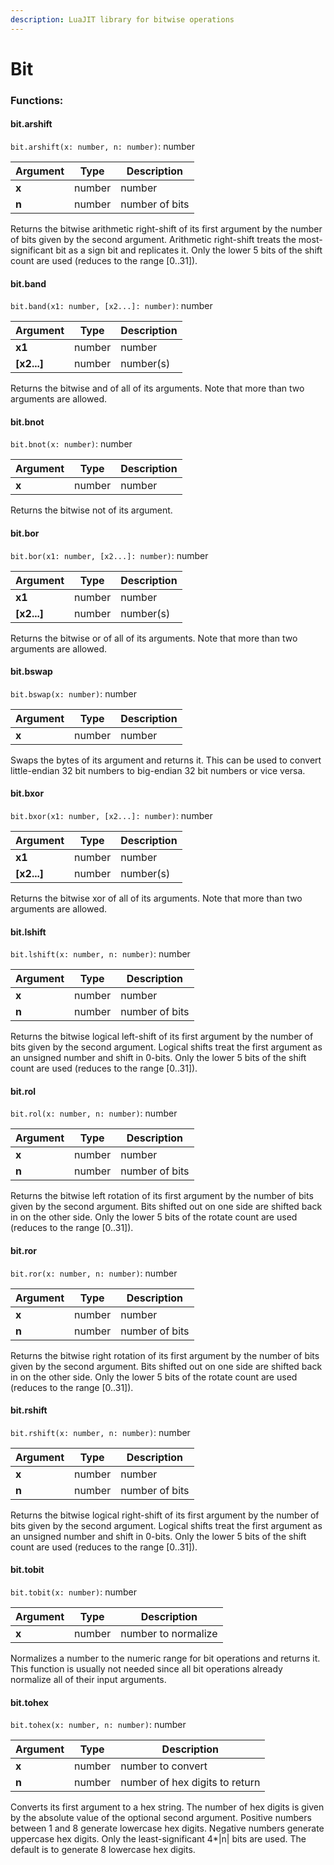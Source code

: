 ```yaml
---
description: LuaJIT library for bitwise operations
---
```


# Bit

### Functions:
#### bit.arshift

`bit.arshift(x: number, n: number)`: number

Argument | Type | Description
-------- | ---- | -----------
  **x** | number | number
  **n** | number | number of bits

Returns the bitwise arithmetic right-shift of its first argument by the number of bits given by the second argument.
Arithmetic right-shift treats the most-significant bit as a sign bit and replicates it.
Only the lower 5 bits of the shift count are used (reduces to the range [0..31]).


#### bit.band

`bit.band(x1: number, [x2...]: number)`: number

Argument | Type | Description
-------- | ---- | -----------
  **x1** | number | number
  **[x2...]** | number | number(s)

Returns the bitwise and of all of its arguments. Note that more than two arguments are allowed.


#### bit.bnot

`bit.bnot(x: number)`: number

Argument | Type | Description
-------- | ---- | -----------
  **x** | number | number

Returns the bitwise not of its argument.


#### bit.bor

`bit.bor(x1: number, [x2...]: number)`: number

Argument | Type | Description
-------- | ---- | -----------
  **x1** | number | number
  **[x2...]** | number | number(s)

Returns the bitwise or of all of its arguments. Note that more than two arguments are allowed.


#### bit.bswap

`bit.bswap(x: number)`: number

Argument | Type | Description
-------- | ---- | -----------
  **x** | number | number

Swaps the bytes of its argument and returns it. This can be used to convert little-endian 32 bit numbers to big-endian 32 bit numbers or vice versa.


#### bit.bxor

`bit.bxor(x1: number, [x2...]: number)`: number

Argument | Type | Description
-------- | ---- | -----------
  **x1** | number | number
  **[x2...]** | number | number(s)

Returns the bitwise xor of all of its arguments. Note that more than two arguments are allowed.


#### bit.lshift

`bit.lshift(x: number, n: number)`: number

Argument | Type | Description
-------- | ---- | -----------
  **x** | number | number
  **n** | number | number of bits

Returns the bitwise logical left-shift of its first argument by the number of bits given by the second argument.
Logical shifts treat the first argument as an unsigned number and shift in 0-bits.
Only the lower 5 bits of the shift count are used (reduces to the range [0..31]).


#### bit.rol

`bit.rol(x: number, n: number)`: number

Argument | Type | Description
-------- | ---- | -----------
  **x** | number | number
  **n** | number | number of bits

Returns the bitwise left rotation of its first argument by the number of bits given by the second argument. Bits shifted out on one side are shifted back in on the other side.
Only the lower 5 bits of the rotate count are used (reduces to the range [0..31]).


#### bit.ror

`bit.ror(x: number, n: number)`: number

Argument | Type | Description
-------- | ---- | -----------
  **x** | number | number
  **n** | number | number of bits

Returns the bitwise right rotation of its first argument by the number of bits given by the second argument. Bits shifted out on one side are shifted back in on the other side.
Only the lower 5 bits of the rotate count are used (reduces to the range [0..31]).


#### bit.rshift

`bit.rshift(x: number, n: number)`: number

Argument | Type | Description
-------- | ---- | -----------
  **x** | number | number
  **n** | number | number of bits

Returns the bitwise logical right-shift of its first argument by the number of bits given by the second argument.
Logical shifts treat the first argument as an unsigned number and shift in 0-bits.
Only the lower 5 bits of the shift count are used (reduces to the range [0..31]).


#### bit.tobit

`bit.tobit(x: number)`: number

Argument | Type | Description
-------- | ---- | -----------
  **x** | number | number to normalize

Normalizes a number to the numeric range for bit operations and returns it. This function is usually not needed since all bit operations already normalize all of their input arguments.


#### bit.tohex

`bit.tohex(x: number, n: number)`: number

Argument | Type | Description
-------- | ---- | -----------
  **x** | number | number to convert
  **n** | number | number of hex digits to return

Converts its first argument to a hex string. The number of hex digits is given by the absolute value of the optional second argument. Positive numbers between 1 and 8 generate lowercase hex digits. Negative numbers generate uppercase hex digits. Only the least-significant 4*|n| bits are used. The default is to generate 8 lowercase hex digits.


